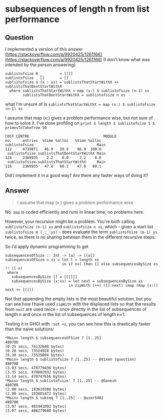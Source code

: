 
# subsequences of length n from list performance

## Question
        
I implemented a version of this answer [https://stackoverflow.com/a/9920425/1261166](https://stackoverflow.com/a/9920425/1261166) (I don't know what was intended by the person answering)

    sublistofsize 0 _        = [[]]
    sublistofsize _ []       = []
    sublistofsize n (x : xs) = sublistsThatStartWithX ++ sublistsThatDontStartWithX
      where sublistsThatStartWithX = map (x:) $ sublistofsize (n-1) xs
            sublistsThatDontStartWithX = sublistofsize n xs
    

what I'm unsure of is `sublistsThatStartWithX = map (x:) $ sublistofsize (n-1) xs`

I assume that map (x:) gives a problem performance wise, but not sure of how to solve it. I've done profiling on `print $ length $ sublistofsize 5 $ primesToTakeFrom 50`

    COST CENTRE                                  MODULE                                        no.     entries  %time %alloc   %time %alloc
    sublistofsize                             Main                                          112     4739871   46.9   39.9    96.9  100.0
     sublistofsize.sublistsThatDontStartWithX Main                                          124     2369935    2.2    0.0     2.2    0.0
     sublistofsize.sublistsThatStartWithX     Main                                          116     2369935   47.8   60.1    47.8   60.1
    

Did I implement it in a good way? Are there any faster ways of doing it?

## Answer
        
> I assume that map (x:) gives a problem performance wise

No. `map` is coded efficiently and runs in linear time, no problems here.

However, your recursion might be a problem. You're both calling `sublistofsize (n-1) xs` and `sublistofsize n xs`, which - given a start list `sublistofsize m (_:_:ys)` \- does evaluate the term `sublistofsize (m-1) ys` twice, as there is no sharing between them in the different recursive steps.

So I'd apply dynamic programming to get

    subsequencesOfSize :: Int -> [a] -> [[a]]
    subsequencesOfSize n xs = let l = length xs
                              in if n>l then [] else subsequencesBySize xs !! (l-n)
     where
       subsequencesBySize [] = [[[]]]
       subsequencesBySize (x:xs) = let next = subsequencesBySize xs
                                 in zipWith (++) ([]:next) (map (map (x:)) next ++ [[]])
    

Not that appending the empty lists is the most beautiful solution, but you can see how I have used `zipWith` with the displaced lists so that the results from `next` are used twice - once directly in the list of subsequences of length n and once in the list of subsequences of length n+1.

Testing it in GHCI with `:set +s`, you can see how this is drastically faster than the naive solutions:

    *Main> length $ subsequencesOfSize 7 [1..25]
    480700
    (0.25 secs, 74132648 bytes)
    (0.28 secs, 73524928 bytes)
    (0.30 secs, 73529004 bytes)
    *Main> length $ sublistofsize 7 [1..25] -- @Vixen (question)
    480700
    (3.03 secs, 470779436 bytes)
    (3.35 secs, 470602932 bytes)
    (3.14 secs, 470747656 bytes)
    *Main> length $ sublistofsize' 7 [1..25] -- @Ganesh
    480700
    (2.00 secs, 193610388 bytes)
    (2.00 secs, 193681472 bytes)
    *Main> length $ subseq 7 [1..25] -- @user5402
    480700
    (3.07 secs, 485941092 bytes)
    (3.07 secs, 486279608 bytes)
